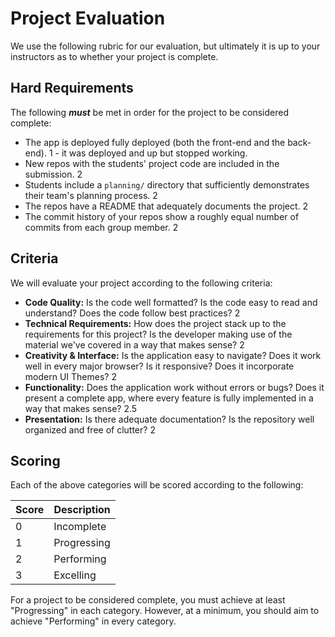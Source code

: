 # Project Evaluation

We use the following rubric for our evaluation, but ultimately it is up to your
instructors as to whether your project is complete.

## Hard Requirements

The following **_must_** be met in order for the project to be considered
complete:

- The app is deployed fully deployed (both the front-end and the back-end). 1 - it was deployed and up but stopped working.
- New repos with the students' project code are included in the submission. 2
- Students include a `planning/` directory that sufficiently demonstrates their
  team's planning process. 2
- The repos have a README that adequately documents the project. 2
- The commit history of your repos show a roughly equal number of commits from
  each group member. 2

## Criteria

We will evaluate your project according to the following criteria:

- **Code Quality:** Is the code well formatted? Is the code easy to read and
  understand? Does the code follow best practices? 2
- **Technical Requirements:** How does the project stack up to the requirements
  for this project? Is the developer making use of the material we've covered in
  a way that makes sense? 2
- **Creativity & Interface:** Is the application easy to navigate? Does it work
  well in every major browser? Is it responsive? Does it incorporate modern UI
  Themes? 2
- **Functionality:** Does the application work without errors or bugs? Does it
  present a complete app, where every feature is fully implemented in a way that
  makes sense? 2.5
- **Presentation:** Is there adequate documentation? Is the repository well
  organized and free of clutter? 2

## Scoring

Each of the above categories will be scored according to the following:

| Score | Description |
| ----- | ----------- |
| 0     | Incomplete  |
| 1     | Progressing |
| 2     | Performing  |
| 3     | Excelling   |

For a project to be considered complete, you must achieve at least "Progressing"
in each category. However, at a minimum, you should aim to achieve "Performing"
in every category.
